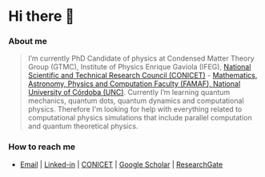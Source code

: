 # Hi there 👋

### About me
> I’m currently PhD Candidate of physics at Condensed Matter Theory Group (GTMC), Institute of Physics Enrique Gaviola (IFEG), [National Scientific and Technical Research Council (CONICET)](https://www.conicet.gov.ar/) - [Mathematics, Astronomy, Physics and Computation Faculty (FAMAF), National University of Córdoba (UNC)](https://www.famaf.unc.edu.ar/). Currently I’m learning quantum mechanics, quantum dots, quantum dynamics and computational physics. Therefore I'm looking for help with everything related to computational physics simulations that include parallel computation and quantum theoretical physics.

### How to reach me
- [Email](martinmendez@mi.unc.edu.ar) | [Linked-in](https://www.linkedin.com/in/mendez-martin/) | [CONICET](https://www.conicet.gov.ar/new_scp/detalle.php?id=61676&keywords=&datos_academicos=yes) | [Google Scholar](https://scholar.google.com/citations?user=12b8yIQAAAAJ&hl=en) | [ResearchGate](https://www.researchgate.net/profile/Martin-Mendez-7)

<!--
**mendzmartin/mendzmartin** is a ✨ _special_ ✨ repository because its `README.md` (this file) appears on your GitHub profile.

Here are some ideas to get you started:

- 🔭 I’m currently working on ...
- 🌱 I’m currently learning ...
- 👯 I’m looking to collaborate on ...
- 🤔 I’m looking for help with ...
- 💬 Ask me about ...
- 📫 How to reach me: ...
- 😄 Pronouns: ...
- ⚡ Fun fact: ...
-->
